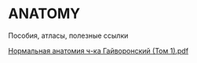 # ANATOMY
Пособия, атласы, полезные ссылки

[Нормальная анатомия ч-ка Гайворонский (Том 1).pdf](https://github.com/Sacharas/ANATOMY/files/12506162/-.1.pdf)


  
